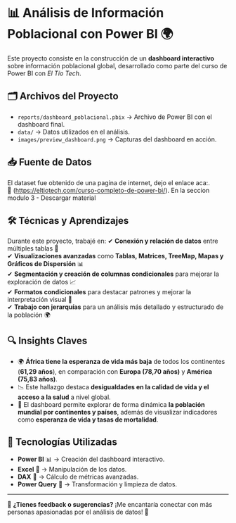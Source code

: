 # 📊 Análisis de Información Poblacional con Power BI 🌍

Este proyecto consiste en la construcción de un **dashboard interactivo** sobre información poblacional global, desarrollado como parte del curso de Power BI con *El Tío Tech*.

## 🗂️ Archivos del Proyecto
- `reports/dashboard_poblacional.pbix` → Archivo de Power BI con el dashboard final.
- `data/` → Datos utilizados en el análisis.
- `images/preview_dashboard.png` → Capturas del dashboard en acción.

## 📥 Fuente de Datos
El dataset fue obtenido de una pagina de internet, dejo el enlace aca:.  
📌 (https://eltiotech.com/curso-completo-de-power-bi/). En la seccion modulo 3 - Descargar material

## 🛠️ Técnicas y Aprendizajes
Durante este proyecto, trabajé en:
✔ **Conexión y relación de datos** entre múltiples tablas 🔗  
✔ **Visualizaciones avanzadas** como **Tablas, Matrices, TreeMap, Mapas y Gráficos de Dispersión** 📊  
✔ **Segmentación y creación de columnas condicionales** para mejorar la exploración de datos 📈  
✔ **Formatos condicionales** para destacar patrones y mejorar la interpretación visual 🎨  
✔ **Trabajo con jerarquías** para un análisis más detallado y estructurado de la población 🌍  

## 🔍 Insights Claves
- 🌍 **África tiene la esperanza de vida más baja** de todos los continentes (**61,29 años**), en comparación con **Europa (78,70 años)** y **América (75,83 años)**.  
- 📉 Este hallazgo destaca **desigualdades en la calidad de vida y el acceso a la salud** a nivel global.  
- 🔎 El dashboard permite explorar de forma dinámica **la población mundial por continentes y países**, además de visualizar indicadores como **esperanza de vida y tasas de mortalidad**.  

## 🚀 Tecnologías Utilizadas
- **Power BI** 📊 → Creación del dashboard interactivo.
- **Excel** 📑 → Manipulación de los datos.
- **DAX** 🔢 → Cálculo de métricas avanzadas.
- **Power Query** 🔄 → Transformación y limpieza de datos.

---

📢 **¿Tienes feedback o sugerencias?** ¡Me encantaría conectar con más personas apasionadas por el análisis de datos! 🚀
